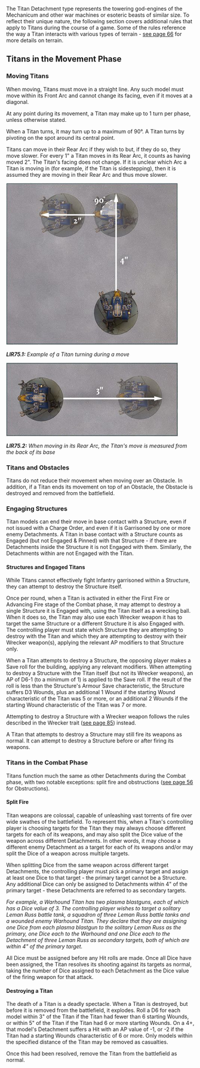 The Titan Detachment type represents the towering god-engines of the Mechanicum and other war machines or esoteric beasts of similar size. To reflect their unique nature, the following section covers additional rules that apply to Titans during the course of a game. Some of the rules reference the way a Titan interacts with various types of terrain - [see page 66](../legions_imperialis_rules/terrain.md) for more details on terrain.

## Titans in the Movement Phase

### Moving Titans

When moving, Titans must move in a straight line. Any such model must move within its Front Arc and cannot change its facing, even if it moves at a diagonal.

At any point during its movement, a Titan may make up to 1 turn per phase, unless otherwise stated.

When a Titan turns, it may turn up to a maximum of 90°. A Titan turns by pivoting on the spot around its central point.

Titans can move in their Rear Arc if they wish to but, if they do so, they move slower. For every 1" a Titan moves in its Rear Arc, it counts as having moved 2". The Titan's facing does not change. If it is unclear which Arc a Titan is moving in (for example, if the Titan is sidestepping), then it is assumed they are moving in their Rear Arc and thus move slower.

![](../media/legions_imperialis_rules/titan_move_1.jpg)

***LIR75.1:** Example of a Titan turning during a move*

![](../media/legions_imperialis_rules/titan_move_2.jpg)

***LIR75.2:** When moving in its Rear Arc, the Titan's move is measured from the back of its base*

### Titans and Obstacles

Titans do not reduce their movement when moving over an Obstacle. In addition, if a Titan ends its movement on top of an Obstacle, the Obstacle is destroyed and removed from the battlefield.

### Engaging Structures

Titan models can end their move in base contact with a Structure, even if not issued with a Charge Order, and even if it is Garrisoned by one or more enemy Detachments. A Titan in base contact with a Structure counts as Engaged (but not Engaged & Pinned) with that Structure - if there are Detachments inside the Structure it is not Engaged with them. Similarly, the Detachments within are not Engaged with the Titan.

#### Structures and Engaged Titans

While Titans cannot effectively fight Infantry garrisoned within a Structure, they can attempt to destroy the Structure itself.

Once per round, when a Titan is activated in either the First Fire or Advancing Fire stage of the Combat phase, it may attempt to destroy a single Structure it is Engaged with, using the Titan itself as a wrecking ball. When it does so, the Titan may also use each Wrecker weapon it has to target the same Structure or a different Structure it is also Engaged with. The controlling player must state which Structure they are attempting to destroy with the Titan and which they are attempting to destroy with their Wrecker weapon(s), applying the relevant AP modifiers to that Structure only.

When a Titan attempts to destroy a Structure, the opposing player makes a Save roll for the building, applying any relevant modifiers. When attempting to destroy a Structure with the Titan itself (but not its Wrecker weapons), an AP of D6-1 (to a minimum of 1) is applied to the Save roll. If the result of the roll is less than the Structure's Armour Save characteristic, the Structure suffers D3 Wounds, plus an additional 1 Wound if the starting Wound characteristic of the Titan was 5 or more, or an additional 2 Wounds if the starting Wound characteristic of the Titan was 7 or more.

Attempting to destroy a Structure with a Wrecker weapon follows the rules described in the Wrecker trait ([see page 85](../legions_imperialis_rules/weapon_traits.md#wrecker-x)) instead.

A Titan that attempts to destroy a Structure may still fire its weapons as normal. It can attempt to destroy a Structure before or after firing its weapons.

### Titans in the Combat Phase

Titans function much the same as other Detachments during the Combat phase, with two notable exceptions: split fire and obstructions ([see page 56](../legions_imperialis_rules/playing_the_game.md#obstructions) for Obstructions).

#### Split Fire

Titan weapons are colossal, capable of unleashing vast torrents of fire over wide swathes of the battlefield. To represent this, when a Titan's controlling player is choosing targets for the Titan they may always choose different targets for each of its weapons, and may also split the Dice value of the weapon across different Detachments. In other words, it may choose a different enemy Detachment as a target for each of its weapons and/or may split the Dice of a weapon across multiple targets.

When splitting Dice from the same weapon across different target Detachments, the controlling player must pick a primary target and assign at least one Dice to that target - the primary target cannot be a Structure. Any additional Dice can only be assigned to Detachments within 4" of the primary target - these Detachments are referred to as secondary targets.

*For example, a Warhound Titan has two plasma blastguns, each of which has a Dice value of 3. The controlling player wishes to target a solitary Leman Russ battle tank, a squadron of three Leman Russ battle tanks and a wounded enemy Warhound Titan. They declare that they are assigning one Dice from each plasma blastgun to the solitary Leman Russ as the primary, one Dice each to the Warhound and one Dice each to the Detachment of three Leman Russ as secondary targets, both of which are within 4" of the primary target.*

All Dice must be assigned before any Hit rolls are made. Once all Dice have been assigned, the Titan resolves its shooting against its targets as normal, taking the number of Dice assigned to each Detachment as the Dice value of the firing weapon for that attack.

#### Destroying a Titan

The death of a Titan is a deadly spectacle. When a Titan is destroyed, but before it is removed from the battlefield, it explodes. Roll a D6 for each model within 3" of the Titan if the Titan had fewer than 6 starting Wounds, or within 5" of the Titan if the Titan had 6 or more starting Wounds. On a 4+, that model's Detachment suffers a Hit with an AP value of -1, or -2 if the Titan had a starting Wounds characteristic of 6 or more. Only models within the specified distance of the Titan may be removed as casualties.

Once this had been resolved, remove the Titan from the battlefield as normal.